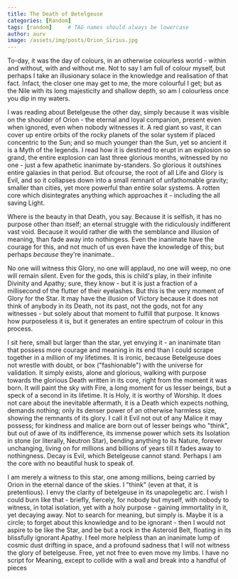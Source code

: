 ```yaml
---
title: The Death of Betelgeuse
categories: [Random]
tags: [random]     # TAG names should always be lowercase
author: aurv
image: /assets/img/posts/Orion_Sirius.jpg
---
```


To-day, it was the day of colours, in an otherwise colourless world - within and without, with and without me. Not to say I am full of colour myself, but perhaps I take an illusionary solace in the knowledge and realisation of that fact. Infact, the closer one may get to me, the more colourful I get; but as the Nile with its long majesticity and shallow depth, so am I colourless once you dip in my waters.

I was reading about Betelgeuse the other day, simply because it was visible on the shoulder of Orion - the eternal and loyal companion, present even when ignored, even when nobody witnesses it. A red giant so vast, it can cover up entire orbits of the rocky planets of the solar system if placed concentric to the Sun; and so much younger than the Sun, yet so ancient it is a Myth of the legends. I read how it is destined to erupt in an explosion so grand, the entire explosion can last three glorious months, witnessed by no one - just a few apathetic inanimate by-standers. So glorious it outshines entire galaxies in that period. But ofcourse, the root of all Life and Glory is Evil, and so it collapses down into a small remnant of unfathomable gravity; smaller than cities, yet more powerful than entire solar systems. A rotten core which disintegrates anything which approaches it - including the all saving Light.

Where is the beauty in that Death, you say. Because it is selfish, it has no purpose other than itself; an eternal struggle with the ridiculously indifferent vast void. Because it would rather die with the semblance and illusion of meaning, than fade away into nothingess. Even the inanimate have the courage for this, and not much of us even have the knowledge of this; but perhaps *because* they're inanimate..

No one will witness this Glory, no one will applaud, no one will weep, no one will remain silent. Even for the gods, this is child's play, in their infinite Divinity and Apathy; sure, they know - but it is just a fraction of a millisecond of the flutter of their eyelashes. But this is the very moment of Glory for the Star. It may have the illusion of Victory because it does not think of anybody in its Death, not its past, not the gods, not for any witnesses - but solely about that moment to fulfill that purpose. It knows how purposeless it is, but it generates an entire spectrum of colour in this process.

I sit here, small but larger than the star, yet envying it - an inanimate titan that possess more courage and meaning in its end than I could scrape together in a million of my lifetimes. It is ironic, because Betelgeuse does not wrestle with doubt, or box ("fashionable") with the universe for validation. It simply exists, alone and glorious, walking with purpose towards the glorious Death written in its core, right from the moment it was born. It will paint the sky with Fire, a long moment for us lesser beings, but a speck of a second in its lifetime. It is Holy, it is worthy of Worship. It does not care about the inevitable aftermath, it is a Death which expects nothing, demands nothing; only its denser power of an otherwise harmless size, showing the remnants of its glory. I call it Evil not out of any Malice it may possess; for kindness and malice are born out of lesser beings who "think", but out of awe of its indifference, its immense power which sets its Isolation in stone (or literally, Neutron Star), bending anything to its Nature, forever unchanging, living on for millions and billions of years till it fades away to nothingness. Decay is Evil, which Betelgeuse cannot stand. Perhaps I am the core with no beautiful husk to speak of.

I am merely a witness to this star, one among millions, being carried by Orion in the eternal dance of the skies. I "think" (even at that, it is pretentious). I envy the clarity of betelgeuse in its unapolegetic arc. I wish I could burn like that - briefly, fiercely, for nobody but myself, with nobody to witness, in total isolation, yet with a holy purpose - gaining immortality in it, yet decaying away. Not to search for meaning, but simply is. Maybe it is a circle; to forget about this knowledge and to be ignorant - then I would not aspire to be like the Star, and be but a rock in the Asteroid Belt, floating in its blissfully ignorant Apathy. I feel more helpless than an inanimate lump of cosmic dust drifting in space, and a profound sadness that I will not witness the glory of betelgeuse. Free, yet not free to even move my limbs. I have no script for Meaning, except to collide with a wall and break into a handful of pieces
